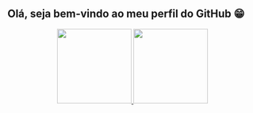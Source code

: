 ## Olá, seja bem-vindo ao meu perfil do GitHub 😁

<div align="center">
  <a href="https://github.com/scoranardo">
  <img height="150em" src="https://github-readme-stats.vercel.app/api?username=scoranardo&show_icons=true&theme=dark&include_all_commits=true&count_private=true"/>
  <img height="150em" src="https://github-readme-stats.vercel.app/api/top-langs/?username=scoranardo&layout=compact&langs_count=7&theme=dark"/>
</div>
